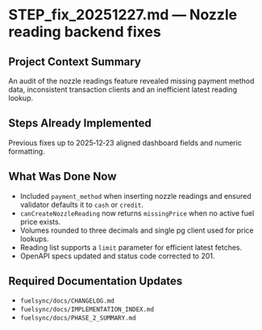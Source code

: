 # STEP_fix_20251227.md — Nozzle reading backend fixes

## Project Context Summary
An audit of the nozzle readings feature revealed missing payment method data, inconsistent transaction clients and an inefficient latest reading lookup.

## Steps Already Implemented
Previous fixes up to 2025‑12‑23 aligned dashboard fields and numeric formatting.

## What Was Done Now
- Included `payment_method` when inserting nozzle readings and ensured validator defaults it to `cash` or `credit`.
- `canCreateNozzleReading` now returns `missingPrice` when no active fuel price exists.
- Volumes rounded to three decimals and single pg client used for price lookups.
- Reading list supports a `limit` parameter for efficient latest fetches.
- OpenAPI specs updated and status code corrected to 201.

## Required Documentation Updates
- `fuelsync/docs/CHANGELOG.md`
- `fuelsync/docs/IMPLEMENTATION_INDEX.md`
- `fuelsync/docs/PHASE_2_SUMMARY.md`

